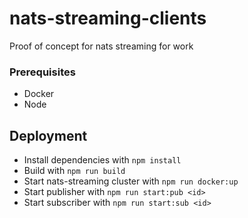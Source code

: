 # nats-streaming-clients

Proof of concept for nats streaming for work

### Prerequisites

* Docker
* Node

## Deployment

* Install dependencies with `npm install`
* Build with `npm run build`
* Start nats-streaming cluster with `npm run docker:up`
* Start publisher with `npm run start:pub <id>`
* Start subscriber with `npm run start:sub <id>`